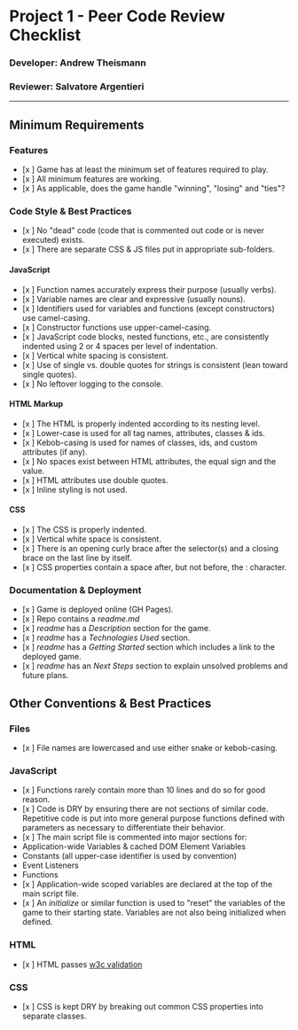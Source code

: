 # Project 1 - Peer Code Review Checklist

### Developer: Andrew Theismann
### Reviewer: Salvatore Argentieri
---

## Minimum Requirements

### Features
- [x ] Game has at least the minimum set of features required to play.
- [x ] All minimum features are working.
- [x ] As applicable, does the game handle "winning", "losing" and "ties"?

### Code Style & Best Practices
- [x ] No "dead" code (code that is commented out code or is never executed) exists.
- [x ] There are separate CSS & JS files put in appropriate sub-folders.

#### JavaScript
- [x ] Function names accurately express their purpose (usually verbs).
- [x ] Variable names are clear and expressive (usually nouns).
- [x ] Identifiers used for variables and functions (except constructors) use camel-casing.
- [x ] Constructor functions use upper-camel-casing.
- [x ] JavaScript code blocks, nested functions, etc., are consistently indented using 2 or 4 spaces per level of indentation.
- [x ] Vertical white spacing is consistent.
- [x ] Use of single vs. double quotes for strings is consistent (lean toward single quotes).
- [x ] No leftover logging to the console.

#### HTML Markup
- [x ] The HTML is properly indented according to its nesting level.
- [x ] Lower-case is used for all tag names, attributes, classes & ids.
- [x ] Kebob-casing is used for names of classes, ids, and custom attributes (if any).
- [x ] No spaces exist between HTML attributes, the equal sign and the value.
- [x ] HTML attributes use double quotes.
- [x ] Inline styling is not used.

#### CSS
- [x ] The CSS is properly indented.
- [x ] Vertical white space is consistent.
- [x ] There is an opening curly brace after the selector(s) and a closing brace on the last line by itself.
- [x ] CSS properties contain a space after, but not before, the : character.

### Documentation & Deployment
- [x ] Game is deployed online (GH Pages).
- [x ] Repo contains a _readme.md_
- [x ] _readme_ has a _Description_ section for the game.
- [x ] _readme_ has a _Technologies Used_ section.
- [x ] _readme_ has a _Getting Started_ section which includes a link to the deployed game.
- [x ] _readme_ has an _Next Steps_ section to explain unsolved problems and future plans.

## Other Conventions & Best Practices

### Files
- [x ] File names are lowercased and use either snake or kebob-casing.

### JavaScript
- [x ] Functions rarely contain more than 10 lines and do so for good reason.
- [x ] Code is DRY by ensuring there are not sections of similar code.  Repetitive code is put into more general purpose functions defined with parameters as necessary to differentiate their behavior.
- [x ] The main script file is commented into major sections for:
- Application-wide Variables & cached DOM Element Variables
- Constants (all upper-case identifier is used by convention)
- Event Listeners
- Functions
- [x ] Application-wide scoped variables are declared at the top of the main script file.
- [x ] An _initialize_ or similar function is used to "reset" the variables of the game to their starting state.  Variables are not also being initialized when defined.

### HTML
- [x ] HTML passes [w3c validation](https://validator.w3.org/)

### CSS
- [x ] CSS is kept DRY by breaking out common CSS properties into separate classes.
